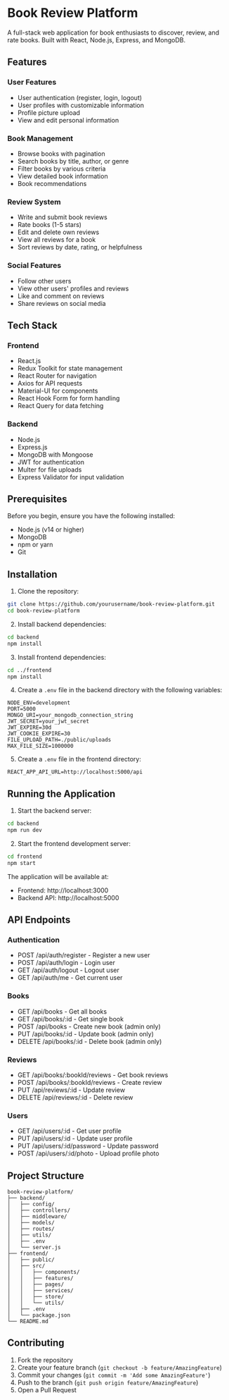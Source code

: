# Book Review Platform

A full-stack web application for book enthusiasts to discover, review, and rate books. Built with React, Node.js, Express, and MongoDB.

## Features

### User Features
- User authentication (register, login, logout)
- User profiles with customizable information
- Profile picture upload
- View and edit personal information

### Book Management
- Browse books with pagination
- Search books by title, author, or genre
- Filter books by various criteria
- View detailed book information
- Book recommendations

### Review System
- Write and submit book reviews
- Rate books (1-5 stars)
- Edit and delete own reviews
- View all reviews for a book
- Sort reviews by date, rating, or helpfulness

### Social Features
- Follow other users
- View other users' profiles and reviews
- Like and comment on reviews
- Share reviews on social media

## Tech Stack

### Frontend
- React.js
- Redux Toolkit for state management
- React Router for navigation
- Axios for API requests
- Material-UI for components
- React Hook Form for form handling
- React Query for data fetching

### Backend
- Node.js
- Express.js
- MongoDB with Mongoose
- JWT for authentication
- Multer for file uploads
- Express Validator for input validation

## Prerequisites

Before you begin, ensure you have the following installed:
- Node.js (v14 or higher)
- MongoDB
- npm or yarn
- Git

## Installation

1. Clone the repository:
```bash
git clone https://github.com/yourusername/book-review-platform.git
cd book-review-platform
```

2. Install backend dependencies:
```bash
cd backend
npm install
```

3. Install frontend dependencies:
```bash
cd ../frontend
npm install
```

4. Create a `.env` file in the backend directory with the following variables:
```env
NODE_ENV=development
PORT=5000
MONGO_URI=your_mongodb_connection_string
JWT_SECRET=your_jwt_secret
JWT_EXPIRE=30d
JWT_COOKIE_EXPIRE=30
FILE_UPLOAD_PATH=./public/uploads
MAX_FILE_SIZE=1000000
```

5. Create a `.env` file in the frontend directory:
```env
REACT_APP_API_URL=http://localhost:5000/api
```

## Running the Application

1. Start the backend server:
```bash
cd backend
npm run dev
```

2. Start the frontend development server:
```bash
cd frontend
npm start
```

The application will be available at:
- Frontend: http://localhost:3000
- Backend API: http://localhost:5000

## API Endpoints

### Authentication
- POST /api/auth/register - Register a new user
- POST /api/auth/login - Login user
- GET /api/auth/logout - Logout user
- GET /api/auth/me - Get current user

### Books
- GET /api/books - Get all books
- GET /api/books/:id - Get single book
- POST /api/books - Create new book (admin only)
- PUT /api/books/:id - Update book (admin only)
- DELETE /api/books/:id - Delete book (admin only)

### Reviews
- GET /api/books/:bookId/reviews - Get book reviews
- POST /api/books/:bookId/reviews - Create review
- PUT /api/reviews/:id - Update review
- DELETE /api/reviews/:id - Delete review

### Users
- GET /api/users/:id - Get user profile
- PUT /api/users/:id - Update user profile
- PUT /api/users/:id/password - Update password
- POST /api/users/:id/photo - Upload profile photo

## Project Structure

```
book-review-platform/
├── backend/
│   ├── config/
│   ├── controllers/
│   ├── middleware/
│   ├── models/
│   ├── routes/
│   ├── utils/
│   ├── .env
│   └── server.js
├── frontend/
│   ├── public/
│   ├── src/
│   │   ├── components/
│   │   ├── features/
│   │   ├── pages/
│   │   ├── services/
│   │   ├── store/
│   │   └── utils/
│   ├── .env
│   └── package.json
└── README.md
```

## Contributing

1. Fork the repository
2. Create your feature branch (`git checkout -b feature/AmazingFeature`)
3. Commit your changes (`git commit -m 'Add some AmazingFeature'`)
4. Push to the branch (`git push origin feature/AmazingFeature`)
5. Open a Pull Request


